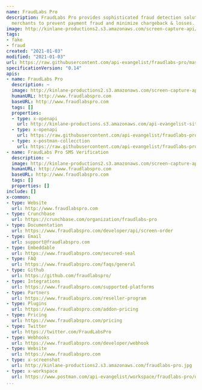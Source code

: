 ```yaml
---
name: FraudLabs Pro
description: FraudLabs Pro provides sophisticated fraud detection solution helping
  merchants to prevent payment fraud and minimize chargeback & losses.
image: http://kinlane-productions2.s3.amazonaws.com/screen-capture-api/28712-www-fraudlabspro-com.jpg
tags:
- fake
- fraud
created: "2021-01-03"
modified: "2021-01-03"
url: https://raw.githubusercontent.com/api-evangelist/fraudlabs-pro/master/apis.json
specificationVersion: "0.14"
apis:
- name: FraudLabs Pro
  description: ~
  image: http://kinlane-productions2.s3.amazonaws.com/screen-capture-api/28712-www-fraudlabspro-com.jpg
  humanURL: http://www.fraudlabspro.com
  baseURL: http://www.fraudlabspro.com
  tags: []
  properties:
  - type: x-openapi
    url: http://kinlane-productions.s3.amazonaws.com/api-evangelist-site/company/openapis/fraudlabs-pro.json
  - type: x-openapi
    url: https://raw.githubusercontent.com/api-evangelist/fraudlabs-pro/master/fraudlabs-pro-openapi.json
  - type: x-postman-collecction
    url: https://raw.githubusercontent.com/api-evangelist/fraudlabs-pro/master/fraudlabs-pro-postman-collection.json
- name: FraudLabs Pro SMS Verification
  description: ~
  image: http://kinlane-productions2.s3.amazonaws.com/screen-capture-api/28712-www-fraudlabspro-com.jpg
  humanURL: http://www.fraudlabspro.com
  baseURL: http://www.fraudlabspro.com
  tags: []
  properties: []
include: []
x-common:
- type: Website
  url: http://www.fraudlabspro.com
- type: Crunchbase
  url: https://crunchbase.com/organization/fraudlabs-pro
- type: Documentation
  url: https://www.fraudlabspro.com/developer/api/screen-order
- type: Email
  url: support@fraudlabspro.com
- type: Embeddable
  url: https://www.fraudlabspro.com/secured-seal
- type: FAQ
  url: https://www.fraudlabspro.com/faqs/general
- type: Github
  url: https://github.com/fraudlabspro/
- type: Integrations
  url: https://www.fraudlabspro.com/supported-platforms
- type: Partners
  url: https://www.fraudlabspro.com/reseller-program
- type: Plugins
  url: https://www.fraudlabspro.com/addon-pricing
- type: Pricing
  url: https://www.fraudlabspro.com/pricing
- type: Twitter
  url: https://twitter.com/FraudLabsPro
- type: Webhooks
  url: https://www.fraudlabspro.com/developer/webhook
- type: Website
  url: https://www.fraudlabspro.com
- type: x-screenshot
  url: http://kinlane-productions2.s3.amazonaws.com/fraudlabs-pro.jpg
- type: x-workspace
  url: https://www.postman.com/api-evangelist/workspace/fraudlabs-pro/overview
...
```

